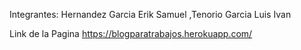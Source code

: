 Integrantes: 
Hernandez Garcia Erik Samuel
,Tenorio Garcia Luis Ivan

Link de la Pagina
https://blogparatrabajos.herokuapp.com/
